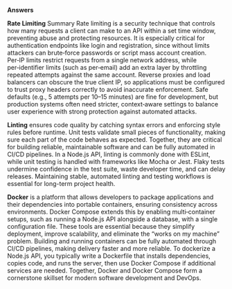 **Answers**

**Rate Limiting** Summary Rate limiting is a security technique that controls how many requests a client can make to an API within a set time window, preventing abuse and protecting resources. It is especially critical for authentication endpoints like login and registration, since without limits attackers can brute‑force passwords or script mass account creation. Per‑IP limits restrict requests from a single network address, while per‑identifier limits (such as per‑email) add an extra layer by throttling repeated attempts against the same account. Reverse proxies and load balancers can obscure the true client IP, so applications must be configured to trust proxy headers correctly to avoid inaccurate enforcement. Safe defaults (e.g., 5 attempts per 10–15 minutes) are fine for development, but production systems often need stricter, context‑aware settings to balance user experience with strong protection against automated attacks.

**Linting** ensures code quality by catching syntax errors and enforcing style rules before runtime. Unit tests validate small pieces of functionality, making sure each part of the code behaves as expected. Together, they are critical for building reliable, maintainable software and can be fully automated in CI/CD pipelines. In a Node.js API, linting is commonly done with ESLint, while unit testing is handled with frameworks like Mocha or Jest. Flaky tests undermine confidence in the test suite, waste developer time, and can delay releases. Maintaining stable, automated linting and testing workflows is essential for long-term project health.

**Docker** is a platform that allows developers to package applications and their dependencies into portable containers, ensuring consistency across environments. Docker Compose extends this by enabling multi‑container setups, such as running a Node.js API alongside a database, with a single configuration file. These tools are essential because they simplify deployment, improve scalability, and eliminate the “works on my machine” problem. Building and running containers can be fully automated through CI/CD pipelines, making delivery faster and more reliable. To dockerize a Node.js API, you typically write a Dockerfile that installs dependencies, copies code, and runs the server, then use Docker Compose if additional services are needed. Together, Docker and Docker Compose form a cornerstone skillset for modern software development and DevOps.